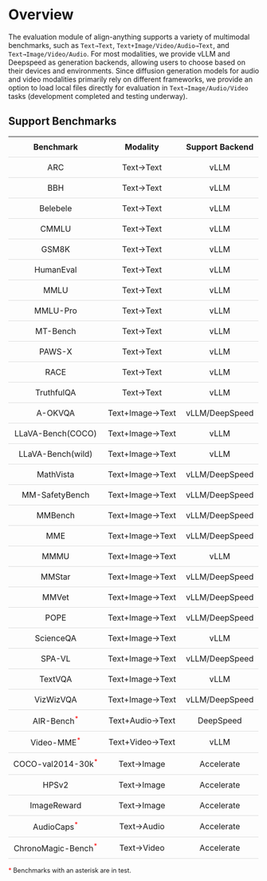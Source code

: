 # Overview

The evaluation module of align-anything supports a variety of multimodal benchmarks, such as `Text→Text`, `Text+Image/Video/Audio→Text`, and `Text→Image/Video/Audio`. For most modalities, we provide vLLM and Deepspeed as generation backends, allowing users to choose based on their devices and environments.  Since diffusion generation models for audio and video modalities primarily rely on different frameworks, we provide an option to load local files directly for evaluation in `Text→Image/Audio/Video` tasks (development completed and testing underway).

## Support Benchmarks

<!DOCTYPE html>
<html lang="en">
<head>
    <meta charset="UTF-8">
    <meta name="viewport" content="width=device-width, initial-scale=1.0">
    <title>Benchmark Table</title>
    <style>
        .scrollable-container {
            width: 100%;
            max-height: 75vh;
            overflow-y: auto;
            margin: 20px 0;
        }
        table {
            width: 100%;
            border-collapse: collapse;
            text-align: center;
            table-layout: fixed;
        }
        th, td {
            padding: 10px;
            border-bottom: 1px solid #ddd;
        }
        th {
            font-weight: bold;
        }
        .content {
            padding: 5px;
            border-radius: 5px;
            display: inline-block;
        }
        a {
            text-decoration: none;
            color: inherit;
        }
        .star {
            color: red;
            font-size: 0.8em;
            vertical-align: super;
        }
        .note {
            margin-top: 10px;
            font-size: 0.9em;
            text-align: left;
        }
        .red-star {
            color: red;
        }
    </style>
</head>
<body>
    <div class="table-container">
        <div class="table-wrapper">
            <table>
                <tr>
                    <th>Benchmark</th>
                    <th>Modality</th>
                    <th>Support Backend</th>
                </tr>
                <tr>
                    <td><a href="https://huggingface.co/datasets/allenai/ai2_arc" target="_blank">ARC</a></td>
                    <td>Text→Text</td>
                    <td>vLLM</td>
                </tr>
                <tr>
                    <td><a href="https://huggingface.co/datasets/lukaemon/bbh" target="_blank">BBH</a></td>
                    <td>Text→Text</td>
                    <td>vLLM</td>
                </tr>
                <tr>
                    <td><a href="https://huggingface.co/datasets/facebook/belebele" target="_blank">Belebele</a></td>
                    <td>Text→Text</td>
                    <td>vLLM</td>
                </tr>
                <tr>
                    <td><a href="https://huggingface.co/datasets/haonan-li/cmmlu" target="_blank">CMMLU</a></td>
                    <td>Text→Text</td>
                    <td>vLLM</td>
                </tr>
                <tr>
                    <td><a href="https://huggingface.co/datasets/openai/gsm8k" target="_blank">GSM8K</a></td>
                    <td>Text→Text</td>
                    <td>vLLM</td>
                </tr>
                <tr>
                    <td><a href="https://huggingface.co/datasets/openai/openai_humaneval" target="_blank">HumanEval</a></td>
                    <td>Text→Text</td>
                    <td>vLLM</td>
                </tr>
                <tr>
                    <td><a href="https://huggingface.co/datasets/cais/mmlu" target="_blank">MMLU</a></td>
                    <td>Text→Text</td>
                    <td>vLLM</td>
                </tr>
                <tr>
                    <td><a href="https://huggingface.co/datasets/TIGER-Lab/MMLU-Pro" target="_blank">MMLU-Pro</a></td>
                    <td>Text→Text</td>
                    <td>vLLM</td>
                </tr>
                <tr>
                    <td><a href="https://huggingface.co/datasets/HuggingFaceH4/mt_bench_prompts" target="_blank">MT-Bench</a></td>
                    <td>Text→Text</td>
                    <td>vLLM</td>
                </tr>
                <tr>
                    <td><a href="https://huggingface.co/datasets/google-research-datasets/paws-x" target="_blank">PAWS-X</a></td>
                    <td>Text→Text</td>
                    <td>vLLM</td>
                </tr>
                <tr>
                    <td><a href="https://huggingface.co/datasets/ehovy/race" target="_blank">RACE</a></td>
                    <td>Text→Text</td>
                    <td>vLLM</td>
                </tr>
                <tr>
                    <td><a href="https://huggingface.co/datasets/truthfulqa/truthful_qa" target="_blank">TruthfulQA</a></td>
                    <td>Text→Text</td>
                    <td>vLLM</td>
                </tr>
                <tr>
                    <td><a href="https://huggingface.co/datasets/HuggingFaceM4/A-OKVQA" target="_blank">A-OKVQA</a></td>
                    <td>Text+Image→Text</td>
                    <td>vLLM/DeepSpeed</td>
                </tr>
                <tr>
                    <td><a href="https://huggingface.co/datasets/lmms-lab/llava-bench-coco" target="_blank">LLaVA-Bench(COCO)</a></td>
                    <td>Text+Image→Text</td>
                    <td>vLLM</td>
                </tr>
                <tr>
                    <td><a href="https://huggingface.co/datasets/lmms-lab/llava-bench-in-the-wild" target="_blank">LLaVA-Bench(wild)</a></td>
                    <td>Text+Image→Text</td>
                    <td>vLLM</td>
                </tr>
                <tr>
                    <td><a href="https://huggingface.co/datasets/AI4Math/MathVista" target="_blank">MathVista</a></td>
                    <td>Text+Image→Text</td>
                    <td>vLLM/DeepSpeed</td>
                </tr>
                <tr>
                    <td><a href="https://huggingface.co/datasets/PKU-Alignment/MM-SafetyBench" target="_blank">MM-SafetyBench</a></td>
                    <td>Text+Image→Text</td>
                    <td>vLLM/DeepSpeed</td>
                </tr>
                <tr>
                    <td><a href="https://huggingface.co/datasets/lmms-lab/MMBench" target="_blank">MMBench</a></td>
                    <td>Text+Image→Text</td>
                    <td>vLLM/DeepSpeed</td>
                </tr>
                <tr>
                    <td><a href="https://huggingface.co/datasets/lmms-lab/MME" target="_blank">MME</a></td>
                    <td>Text+Image→Text</td>
                    <td>vLLM/DeepSpeed</td>
                </tr>
                <tr>
                    <td><a href="https://huggingface.co/datasets/MMMU/MMMU" target="_blank">MMMU</a></td>
                    <td>Text+Image→Text</td>
                    <td>vLLM</td>
                </tr>
                <tr>
                    <td><a href="https://huggingface.co/datasets/Lin-Chen/MMStar" target="_blank">MMStar</a></td>
                    <td>Text+Image→Text</td>
                    <td>vLLM/DeepSpeed</td>
                </tr>
                <tr>
                    <td><a href="https://huggingface.co/datasets/lmms-lab/MMVet" target="_blank">MMVet</a></td>
                    <td>Text+Image→Text</td>
                    <td>vLLM/DeepSpeed</td>
                </tr>
                <tr>
                    <td><a href="https://huggingface.co/datasets/lmms-lab/POPE" target="_blank">POPE</a></td>
                    <td>Text+Image→Text</td>
                    <td>vLLM/DeepSpeed</td>
                </tr>
                <tr>
                    <td><a href="https://huggingface.co/datasets/derek-thomas/ScienceQA" target="_blank">ScienceQA</a></td>
                    <td>Text+Image→Text</td>
                    <td>vLLM</td>
                </tr>
                <tr>
                    <td><a href="https://huggingface.co/datasets/sqrti/SPA-VL" target="_blank">SPA-VL</a></td>
                    <td>Text+Image→Text</td>
                    <td>vLLM/DeepSpeed</td>
                </tr>
                <tr>
                    <td><a href="https://huggingface.co/datasets/lmms-lab/textvqa" target="_blank">TextVQA</a></td>
                    <td>Text+Image→Text</td>
                    <td>vLLM</td>
                </tr>
                <tr>
                    <td><a href="https://huggingface.co/datasets/lmms-lab/VizWiz-VQA" target="_blank">VizWizVQA</a></td>
                    <td>Text+Image→Text</td>
                    <td>vLLM/DeepSpeed</td>
                </tr>
                <tr>
                    <td>
                        <a href="https://huggingface.co/datasets/qyang1021/AIR-Bench-Dataset" target="_blank">AIR-Bench</a><span class="star">*</span>
                    </td>
                    <td>Text+Audio→Text</td>
                    <td>DeepSpeed</td>
                </tr>
                <tr>
                    <td>
                        <a href="https://huggingface.co/datasets/lmms-lab/Video-MME" target="_blank">Video-MME</a><span class="star">*</span>
                    </td>
                    <td>Text+Video→Text</td>
                    <td>vLLM</td>
                </tr>
                <tr>
                    <td>
                        <a href="https://huggingface.co/datasets/sayakpaul/coco-30-val-2014" target="_blank">COCO-val2014-30k</a><span class="star">*</span>
                    </td>
                    <td>Text→Image</td>
                    <td>Accelerate</td>
                </tr>
                <tr>
                    <td><a href="https://huggingface.co/datasets/zhwang/HPDv2" target="_blank">HPSv2</a></td>
                    <td>Text→Image</td>
                    <td>Accelerate</td>
                </tr>
                <tr>
                    <td><a href="https://huggingface.co/datasets/THUDM/ImageRewardDB" target="_blank">ImageReward</a></td>
                    <td>Text→Image</td>
                    <td>Accelerate</td>
                </tr>
                <tr>
                    <td>
                        <a href="https://huggingface.co/datasets/AudioLLMs/audiocaps_test" target="_blank">AudioCaps</a><span class="star">*</span>
                    </td>
                    <td>Text→Audio</td>
                    <td>Accelerate</td>
                </tr>
                <tr>
                    <td>
                        <a href="https://huggingface.co/datasets/BestWishYsh/ChronoMagic-Bench" target="_blank">ChronoMagic-Bench</a><span class="star">*</span>
                    </td>
                    <td>Text→Video</td>
                    <td>Accelerate</td>
                </tr>
            </table>
        </div>
    </div>
    <div class="note"><span class="red-star">*</span> Benchmarks with an asterisk are in test.</div>
</body>
</html>

